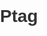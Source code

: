 # Ptag
<!DOCTYPE html>
<html lang="en">
<head>
    <meta charset="UTF-8">
    <meta name="viewport" content="width=device-width, initial-scale=1.0">
    <title>PTag</title>
    <style>
        body {
            font-family: Arial, sans-serif;
            margin: 0;
            padding: 0;
            color: #333;
        }

        header {
            background-color: black;
            color: white;
            padding: 10px 20px;
            display: flex;
            justify-content: space-between;
            align-items: center;
        }

        header a {
            color: white;
            text-decoration: none;
            margin: 0 10px;
        }

        .hero {
            text-align: center;
            padding: 50px 20px;
            background-color: #f8f8f8;
        }

        .hero img {
            max-width: 200px;
        }

        .hero h1 {
            font-size: 2rem;
            margin: 20px 0;
        }

        .hero button {
            background-color: #FFA500;
            color: white;
            border: none;
            padding: 10px 20px;
            font-size: 1rem;
            cursor: pointer;
        }

        section {
            padding: 40px 20px;
        }

        .features {
            display: flex;
            justify-content: space-around;
            flex-wrap: wrap;
        }

        .feature {
            flex: 1 1 200px;
            margin: 10px;
            text-align: center;
        }

        footer {
            background-color: #333;
            color: white;
            text-align: center;
            padding: 20px;
        }

        .footer-links a {
            color: white;
            text-decoration: none;
            margin: 0 5px;
        }

        .footer-links a:hover {
            text-decoration: underline;
        }
    </style>
</head>
<body>

<header>
    <div>PTag</div>
    <nav>
        <a href="#">特點</a>
        <a href="#">聯繫我們</a>
    </nav>
</header>

<div class="hero">
    <img src="" alt="PTag Logo">
    <h1>PTag Air</h1>
    <p>輕巧設計 全面守護</p>
    <button>立即購買</button>
</div>

<section>
    <h2>為何有 AI 眼疾篩查？</h2>
    <p>解釋有關 AI 眼疾篩查的價值與功能。</p>
</section>

<section class="features">
    <div class="feature">
        <h3>功能一</h3>
        <p>描述功能。</p>
    </div>
    <div class="feature">
        <h3>功能二</h3>
        <p>描述功能。</p>
    </div>
    <div class="feature">
        <h3>功能三</h3>
        <p>描述功能。</p>
    </div>
</section>

<footer>
    <div>聯絡我們: support@ptag.com.hk</div>
    <div class="footer-links">
        <a href="#">Facebook</a>
        <a href="#">Instagram</a>
    </div>
</footer>

</body>
</html>
